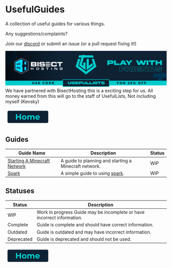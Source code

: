# UsefulGuides

A collection of useful guides for various things.

Any suggestions/complaints?

Join our [discord](https://discord.gg/8nzHYhVUQS) or submit an issue (or a pull request fixing it!)

[![Bisect Hosting Image](https://raw.githubusercontent.com/TheUsefulLists/assets/main/Images/Promo.png)](https://bisecthosting.com/UsefulLists)
We have partnered with BisectHosting this is a exciting step for us. All money earned from this will go to the staff of UsefulLists, Not including myself (Kevsky)

[![Home](https://raw.githubusercontent.com/TheUsefulLists/assets/main/Images/Buttons/Small/Home.png)](/README.md)

## Guides

| Guide Name | Description | Status |
| ---------- | ----------- | ------ |
| [Starting A Minecraft Network](/minecraft%20server%20network%20guides/Starting%20A%20Network.md) | A guide to planning and starting a Minecraft network. | WIP |
| [Spark](/guides/spark.md) | A simple guide to using [spark](https://modrinth.com/mod/spark). | WIP |

## Statuses

| Status | Description |
| ------ | ----------- |
| WIP | Work in progress  Guide may be incomplete or have incorrect information.|
| Complete | Guide is complete and should have correct information. |
| Outdated | Guide is outdated and may have incorrect information. |
| Deprecated | Guide is deprecated and should not be used. |


[![Home](https://raw.githubusercontent.com/TheUsefulLists/assets/main/Images/Buttons/Small/Home.png)](/README.md)